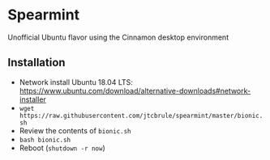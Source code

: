 # Spearmint

Unofficial Ubuntu flavor using the Cinnamon desktop environment

## Installation

- Network install Ubuntu 18.04 LTS: https://www.ubuntu.com/download/alternative-downloads#network-installer
- `wget https://raw.githubusercontent.com/jtcbrule/spearmint/master/bionic.sh`
- Review the contents of `bionic.sh`
- `bash bionic.sh`
- Reboot (`shutdown -r now`)

